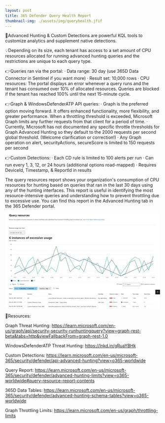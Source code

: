 ```yaml
---
layout: post
title: 365 Defender Query Health Report
thumbnail-img: ./assets/img/queryhealth.jfif
---
```

🔻Advanced Hunting & Custom Detections are powerful KQL tools to customize analytics and supplement native detections.

💡Depending on its size, each tenant has access to a set amount of CPU resources allocated for running advanced hunting queries and the restrictions are unique to each query type.

👉Queries ran via the portal:
·       Data range: 30 day (use 365D Data Connector in Sentinel if you want more)
·       Result set: 10,000 rows
·       CPU resources: The portal displays an error whenever a query runs and the tenant has consumed over 10% of allocated resources. Queries are blocked if the tenant has reached 100% until the next 15-minute cycle.

👉Graph & WindowsDefenderATP API queries:
·       Graph is the preferred option moving forward. It offers enhanced functionality, more flexibility, and greater performance. When a throttling threshold is exceeded, Microsoft Graph limits any further requests from that client for a period of time.
·       Currently, Microsoft has not documented any specific throttle thresholds for Graph Advanced Hunting so they default to the 2000 requests per second global threshold. (Welcome clarification or correction!)
·       Any Graph operation on alert, securityActions, secureScore is limited to 150 requests per second

👉Custom Detections:
·       Each CD rule is limited to 100 alerts per run
·       Can run every 1, 3, 12, or 24 hours (additional options road-mapped)
·       Requires DeviceId, Timestamp, & ReportId in results

The query resources report shows your organization's consumption of CPU resources for hunting based on queries that ran in the last 30 days using any of the hunting interfaces. This report is useful in identifying the most resource-intensive queries and understanding how to prevent throttling due to excessive use. You can find this report in the Advanced Hunting tab in the 365 Defender portal.

![Image](/assets/img/queryhealth.jfif)

🎒Resources:

Graph Threat Hunting: https://learn.microsoft.com/en-us/graph/api/security-security-runhuntingquery?view=graph-rest-beta&tabs=http&viewFallbackFrom=graph-rest-1.0

WindowsDefenderATP Threat Hunting: https://lnkd.in/gRuaYBHk

Custom Detections: https://learn.microsoft.com/en-us/microsoft-365/security/defender/api-advanced-hunting?view=o365-worldwide

Query Report: https://learn.microsoft.com/en-us/microsoft-365/security/defender/advanced-hunting-limits?view=o365-worldwide#query-resource-report-contents

365D Data Tables: https://learn.microsoft.com/en-us/microsoft-365/security/defender/advanced-hunting-schema-tables?view=o365-worldwide

Graph Throttling Limits: https://learn.microsoft.com/en-us/graph/throttling-limits
